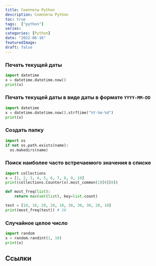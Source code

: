 ```yaml
---
title: Сниппеты Python
description: Сниппеты Python
toc: true
tags:  ["python"]
series:
categories: [Python]
date: "2022-06-16"
featuredImage:
draft: false
---
```



### Печать текущей даты
```python
import datetime
x = datetime.datetime.now()
print(x)
```

### Печать текущей даты в виде даты в формате `YYYY-MM-DD`
```python
import datetime
x = datetime.datetime.now().strftime("%Y-%m-%d")
print(x)
```

### Создать папку
```python
import os
if not os.path.exists(name):
  os.makedirs(name)
```

### Поиск наиболее часто встречаемого значения в списке
```python
import collections
x = [1, 2, 3, 4, 5, 6, 7, 8, 9, 10]
print(collections.Counter(x).most_common(1)[0][0])
```

```python
def most_freq(list):
    return max(set(list), key=list.count)

test = [10, 10, 20, 20, 10, 30, 30, 30, 20, 10]
print(most_freq(test)) # 10
```

### Случайное целое число
```python
import random
x = random.randint(1, 10)
print(x)
```

## Ссылки

